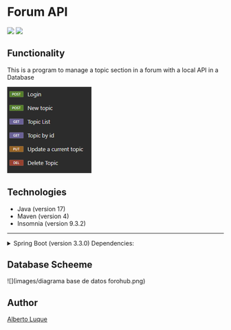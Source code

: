 # Forum API

![](https://img.shields.io/badge/function_status-finished-green)
![](https://img.shields.io/badge/new_functions-under_development-yellow)
## Functionality
This is a program to manage a topic section in a forum with a local API in a Database

![](images/utilities.png) 


## Technologies
* Java (version 17)
* Maven (version 4)
* Insomnia (version 9.3.2)

___

<details>
    <summary>Spring Boot (version 3.3.0) Dependencies:</summary>

* Lombok
* Spring Web
* Spring Boot DevTools
* Spring Data JPA
* Flyway Migration
* MySQL Driver
* Validation
* Spring Security
</details>

## Database Scheeme

![](images/diagrama base de datos forohub.png)

## Author


[Alberto Luque](https://www.linkedin.com/in/alberto-luque-fve/)
